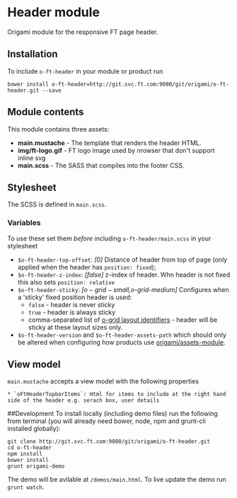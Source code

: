 # Header module

Origami module for the responsive FT page header.

## Installation

To include `o-ft-header` in your module or product run

	bower install o-ft-header=http://git.svc.ft.com:9080/git/origami/o-ft-header.git --save

## Module contents

This module contains three assets:

* **main.mustache** - The template that renders the header HTML.
* **img/ft-logo.gif** - FT logo image used by nrowser that don't support inline svg
* **main.scss** - The SASS that compiles into the footer CSS.

## Stylesheet

The SCSS is defined in `main.scss`.

### Variables
To use these set them *before* including `o-ft-header/main.scss` in your stylesheet

* `$o-ft-header-top-offset`: *[0]* Distance of header from top of page (only applied when the header has `position: fixed`);
* `$o-ft-header-z-index`: *[false]* z-index of header. Whn header is not fixed this also sets `position: relative`
* `$o-ft-header-sticky`: *[$o-grid-small,$o-grid-medium]* Configures when a 'sticky' fixed position header is used:
	* `false` - header is never sticky
	* `true` - header is always sticky
	* comma-separated list of [o-grid layout identifiers](link-to-grid-module-docs-eventually) - header will be sticky at these layout sizes only.
* `$o-ft-header-version` and `$o-ft-header-assets-path` which should only be altered when configuring how products use [origami/assets-module](http://git.svc.ft.com/summary/?r=origami/o-assets.git).

## View model
`main.mustache` accepts a view model with the following properties
	
	* `oFtHeaderTopbarItems`: Html for items to include at the right hand side of the header e.g. serach box, user details

##Development
To install locally (including demo files) run the following from terminal (you will already need bower, node, npm and grunt-cli installed globally):

	git clone http://git.svc.ft.com:9080/git/origami/o-ft-header.git
	cd o-ft-header
	npm install
	bower install
	grunt origami-demo

The demo will be avilable at `/demos/main.html`. To live update the demo run `grunt watch`.
